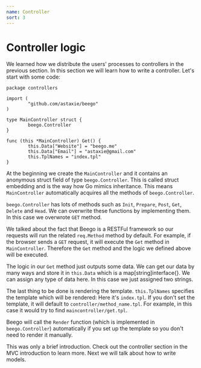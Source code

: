 ```yaml
---
name: Controller
sort: 3
---
```


# Controller logic

We learned how we distribute the users' processes to controllers in the previous section. In this section we will learn how to write a controller. Let's start with some code:

```
package controllers

import (
        "github.com/astaxie/beego"
)

type MainController struct {
        beego.Controller
}

func (this *MainController) Get() {
        this.Data["Website"] = "beego.me"
        this.Data["Email"] = "astaxie@gmail.com"
        this.TplNames = "index.tpl"
}
```

At the beginning we create the `MainController` and it contains an anonymous struct field of type `beego.Controller`. This is called struct embedding and is the way how Go mimics inheritance. This means `MainController` automatically acquires all the methods of `beego.Controller`.

`beego.Controller` has lots of methods such as `Init`, `Prepare`, `Post`, `Get`, `Delete` and `Head`. We can overwrite these functions by implementing them. In this case we overwrote `GET` method.

We talked about the fact that Beego is a RESTFul framework so our requests will run the related `req.Method` method by default. For example, if the browser sends a `GET` request, it will execute the `Get` method in `MainController`. Therefore the `Get` method and the logic we defined above will be executed.

The logic in our `Get` method just outputs some data. We can get our data by many ways and store it in `this.Data` which is a map[string]interface{}. We can assign any type of data here. In this case we just assigned two strings.

The last thing to be done is rendering the template. `this.TplNames` specifies the template which will be rendered: Here it's `index.tpl`. If you don't set the template, it will default to `controller/method_name.tpl`. For example, in this case it would try to find `maincontroller/get.tpl`.

Beego will call the `Render` function (which is implemented in `beego.Controller`) automatically if you set up the template so you don't need to render it manually.

This was only a brief introduction. Check out the controller section in the MVC introduction to learn more. Next we will talk about how to write models.
